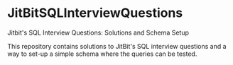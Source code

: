 # JitBitSQLInterviewQuestions
Jitbit's SQL Interview Questions: Solutions and Schema Setup

This repository contains solutions to JitBit's SQL interview questions and a way to set-up a simple schema where the queries can be tested. 
